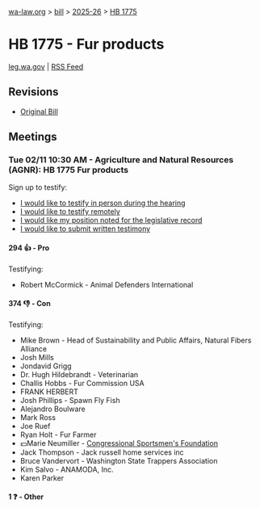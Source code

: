 [wa-law.org](/) > [bill](/bill/) > [2025-26](/bill/2025-26/) > [HB 1775](/bill/2025-26/hb/1775/)

# HB 1775 - Fur products
[leg.wa.gov](https://app.leg.wa.gov/billsummary?BillNumber=1775&Year=2025&Initiative=false) | [RSS Feed](./rss.xml)

## Revisions
* [Original Bill](1/)

## Meetings
### Tue 02/11 10:30 AM - Agriculture and Natural Resources (AGNR): HB 1775 Fur products
Sign up to testify:
* [I would like to testify in person during the hearing](https://app.leg.wa.gov/csi/Testifier/Add?chamber=House&mId=32738&aId=163596&caId=25525&tId=1)
* [I would like to testify remotely](https://app.leg.wa.gov/csi/Testifier/Add?chamber=House&mId=32738&aId=163596&caId=25525&tId=2)
* [I would like my position noted for the legislative record](https://app.leg.wa.gov/csi/Testifier/Add?chamber=House&mId=32738&aId=163596&caId=25525&tId=3)
* [I would like to submit written testimony](https://app.leg.wa.gov/csi/Testifier/Add?chamber=House&mId=32738&aId=163596&caId=25525&tId=4)

#### 294 👍 - Pro
Testifying:
* Robert McCormick - Animal Defenders International

#### 374 👎 - Con
Testifying:
* Mike Brown - Head of Sustainability and Public Affairs, Natural Fibers Alliance
* Josh Mills
* Jondavid Grigg
* Dr. Hugh Hildebrandt - Veterinarian
* Challis Hobbs - Fur Commission USA
* FRANK HERBERT
* Josh Phillips - Spawn Fly Fish
* Alejandro Boulware
* Mark Ross
* Joe Ruef
* Ryan Holt - Fur Farmer
* 💵Marie Neumiller - [Congressional Sportsmen's Foundation](/org/congressional_sportsmen's_foundation/)
* Jack Thompson - Jack russell home services inc
* Bruce Vandervort - Washington State Trappers Association
* Kim Salvo - ANAMODA, Inc.
* Karen Parker

#### 1 ❓ - Other
